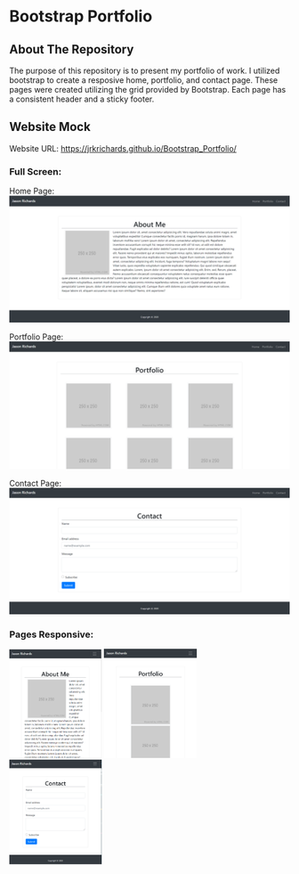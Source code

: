 # Bootstrap Portfolio

## About The Repository

The purpose of this repository is to present my portfolio of work. I utilized bootstrap to create a resposive home, portfolio, and contact page. These pages were created utilizing the grid provided by Bootstrap. Each page has a consistent header and a sticky footer.

## Website Mock

Website URL: https://jrkrichards.github.io/Bootstrap_Portfolio/

### Full Screen:

Home Page:
![Image of Home Page](./Assets/Images/Home_Page.PNG)

Portfolio Page:
![Image of Portfolio Page](./Assets/Images/Portfolio_Page_1.PNG)

Contact Page:
![Image of Contact Page](./Assets/Images/Contact_Page.PNG)

### Pages Responsive:

<p float="left">
  <img src="./Assets/Images/Home_Page_sm.PNG" width="33%" />
  <img src="./Assets/Images/Portfolio_Page_1_sm.PNG" width="33%" /> 
  <img src="./Assets/Images/Contact_Page_sm.PNG" width="33%" />
</p>
